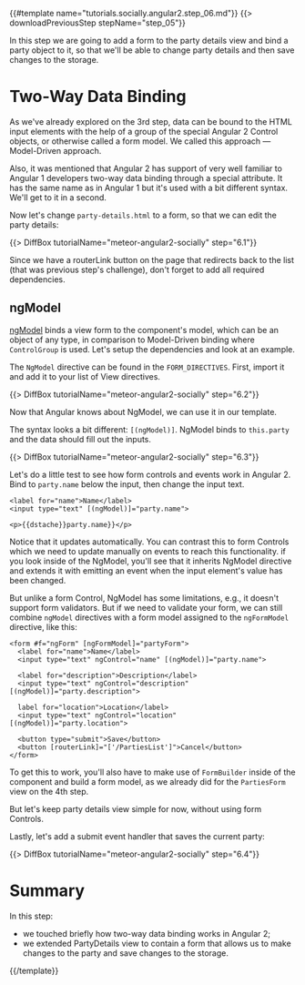 {{#template name="tutorials.socially.angular2.step_06.md"}}
{{> downloadPreviousStep stepName="step_05"}}  

In this step we are going to add a form to the party details view and 
bind a party object to it, so that we'll be able to change party details and
then save changes to the storage.

# Two-Way Data Binding

As we've already explored on the 3rd step, data can be bound to the HTML input elements
with the help of a group of the special Angular 2 Control objects, or otherwise called a form model.
We called this approach — Model-Driven approach.

Also, it was mentioned that Angular 2 has support of very well familiar to Angular 1 developers two-way data binding
through a special attribute. It has the same name as in Angular 1 but it's used with a bit
different syntax. We'll get to it in a second.

Now let's change `party-details.html` to a form, so that we can edit the party details:

{{> DiffBox tutorialName="meteor-angular2-socially" step="6.1"}}

Since we have a routerLink button on the page that redirects back to the list (that was previous step's challenge), don't forget to add all required dependencies.

## ngModel

[ngModel](https://angular.io/docs/js/latest/api/common/NgModel-directive.html) binds a view form to the component's model, which can be an object of any type, in comparison to
Model-Driven binding where `ControlGroup` is used. Let's setup the dependencies and look at an example.

The `NgModel` directive can be found in the `FORM_DIRECTIVES`. First, import it and add it to your list of View directives.

{{> DiffBox tutorialName="meteor-angular2-socially" step="6.2"}}

Now that Angular knows about NgModel, we can use it in our template.

The syntax looks a bit different: `[(ngModel)]`. NgModel binds to `this.party` and the data should fill out the inputs.

{{> DiffBox tutorialName="meteor-angular2-socially" step="6.3"}}

Let's do a little test to see how form controls and events work in Angular 2. Bind to `party.name` below the input, then change the input text.

    <label for="name">Name</label>
    <input type="text" [(ngModel)]="party.name">

    <p>{{dstache}}party.name}}</p>

Notice that it updates automatically. You can contrast this to form Controls which we need to update manually on events to reach this functionality.
if you look inside of the NgModel, you'll see that it inherits NgModel directive and extends it with
emitting an event when the input element's value has been changed.

But unlike a form Control, NgModel has some limitations, e.g., it doesn't support form validators.
But if we need to validate your form, we can still combine `ngModel` directives with a form model assigned to the `ngFormModel` directive, like this:

    <form #f="ngForm" [ngFormModel]="partyForm">
      <label for="name">Name</label>
      <input type="text" ngControl="name" [(ngModel)]="party.name">

      <label for="description">Description</label>
      <input type="text" ngControl="description" [(ngModel)]="party.description">

      label for="location">Location</label>
      <input type="text" ngControl="location" [(ngModel)]="party.location">

      <button type="submit">Save</button>
      <button [routerLink]="['/PartiesList']">Cancel</button>
    </form>

To get this to work, you'll also have to make use of `FormBuilder` inside of the component and build a form model, as we already did for the `PartiesForm` view on the 4th step.

But let's keep party details view simple for now, without using form Controls.

Lastly, let's add a submit event handler that saves the current party:

{{> DiffBox tutorialName="meteor-angular2-socially" step="6.4"}}

# Summary

In this step:

- we touched briefly how two-way data binding works in Angular 2;
- we extended PartyDetails view to contain a form that allows us to make changes to the party and save changes to the storage.

{{/template}}
